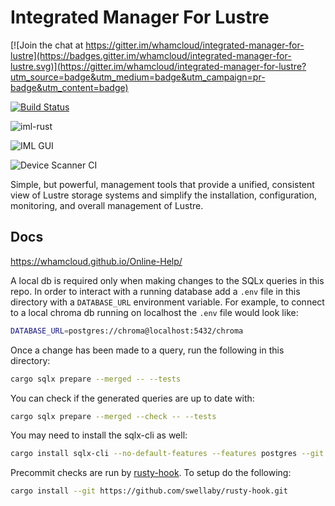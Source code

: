# Integrated Manager For Lustre

[![Join the chat at https://gitter.im/whamcloud/integrated-manager-for-lustre](https://badges.gitter.im/whamcloud/integrated-manager-for-lustre.svg)](https://gitter.im/whamcloud/integrated-manager-for-lustre?utm_source=badge&utm_medium=badge&utm_campaign=pr-badge&utm_content=badge)

[![Build Status](https://travis-ci.com/whamcloud/integrated-manager-for-lustre.svg?branch=master)](https://travis-ci.com/whamcloud/integrated-manager-for-lustre)

![iml-rust](https://github.com/whamcloud/integrated-manager-for-lustre/workflows/iml-rust/badge.svg)

![IML GUI](https://github.com/whamcloud/integrated-manager-for-lustre/workflows/IML%20GUI/badge.svg)

![Device Scanner CI](https://github.com/whamcloud/integrated-manager-for-lustre/workflows/Device%20Scanner%20CI/badge.svg)

Simple, but powerful, management tools that provide a unified, consistent view of Lustre storage systems and simplify the installation, configuration, monitoring, and overall management of Lustre.

## Docs

<https://whamcloud.github.io/Online-Help/>

A local db is required only when making changes to the SQLx queries in this repo.
In order to interact with a running database add a `.env` file in this directory with a `DATABASE_URL` environment variable.
For example, to connect to a local chroma db running on localhost the `.env` file would look like:

```sh
DATABASE_URL=postgres://chroma@localhost:5432/chroma
```

Once a change has been made to a query, run the following in this directory:

```sh
cargo sqlx prepare --merged -- --tests
```

You can check if the generated queries are up to date with:

```sh
cargo sqlx prepare --merged --check -- --tests
```

You may need to install the sqlx-cli as well:

```sh
cargo install sqlx-cli --no-default-features --features postgres --git https://github.com/jgrund/sqlx --branch workspace-support
```

Precommit checks are run by [rusty-hook](https://github.com/swellaby/rusty-hook). To setup do the following:

```sh
cargo install --git https://github.com/swellaby/rusty-hook.git
```
